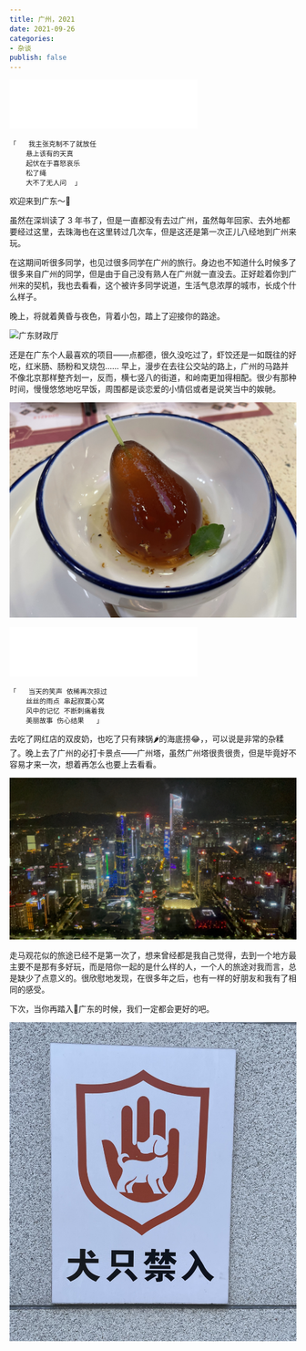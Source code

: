 ```yaml
---
title: 广州，2021
date: 2021-09-26
categories: 
- 杂谈
publish: false
---
```


<iframe frameborder="no" border="0" marginwidth="0" marginheight="0" width=330 height=86 src="//music.163.com/outchain/player?type=2&id=1397345903&auto=0&height=66"></iframe>

```
「	我主张克制不了就放任
	悬上该有的天真
	起伏在于喜怒哀乐
	松了绳
	大不了无人问	」
```

欢迎来到广东～👏

虽然在深圳读了 3 年书了，但是一直都没有去过广州，虽然每年回家、去外地都要经过这里，去珠海也在这里转过几次车，但是这还是第一次正儿八经地到广州来玩。

在这期间听很多同学，也见过很多同学在广州的旅行。身边也不知道什么时候多了很多来自广州的同学，但是由于自己没有熟人在广州就一直没去。正好趁着你到广州来的契机，我也去看看，这个被许多同学说道，生活气息浓厚的城市，长成个什么样子。

晚上，将就着黄昏与夜色，背着小包，踏上了迎接你的路途。

![广东财政厅](./../.vuepress/public/mrshe/guangzhou/guangdong_finacial.jpg)

还是在广东个人最喜欢的项目——点都德，很久没吃过了，虾饺还是一如既往的好吃，红米肠、肠粉和叉烧包…… 早上，漫步在去往公交站的路上，广州的马路并不像北京那样整齐划一，反而，横七竖八的街道，和岭南更加得相配。很少有那种时间，慢慢悠悠地吃早饭，周围都是谈恋爱的小情侣或者是说笑当中的娭毑。

![点都德-啊吧啊吧](./../.vuepress/public/mrshe/guangzhou/diandude1.jpg)

<iframe frameborder="no" border="0" marginwidth="0" marginheight="0" width=330 height=86 src="//music.163.com/outchain/player?type=2&id=212409&auto=0&height=66"></iframe>

```
「	当天的笑声 依稀再次掠过
	丝丝的雨点 串起寂寞心窝
	风中的记忆 不断刺痛着我
	美丽故事 伤心结果	」
```

去吃了网红店的双皮奶，也吃了只有辣锅🌶️的海底捞😂，，可以说是非常的杂糅了。晚上去了广州的必打卡景点——广州塔，虽然广州塔很贵很贵，但是毕竟好不容易才来一次，想着再怎么也要上去看看。

![广州塔](./../.vuepress/public/mrshe/guangzhou/canton_tower.jpg)

走马观花似的旅途已经不是第一次了，想来曾经都是我自己觉得，去到一个地方最主要不是那有多好玩，而是陪你一起的是什么样的人，一个人的旅途对我而言，总是缺少了点意义的。很欣慰地发现，在很多年之后，也有一样的好朋友和我有了相同的感受。

下次，当你再踏入🛬️广东的时候，我们一定都会更好的吧。

![h4pp9](./../.vuepress/public/mrshe/guangzhou/happy.jpg)
